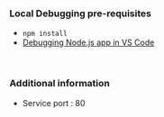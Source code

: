 ### Local Debugging pre-requisites
* ```npm install```
* [Debugging Node.js app in VS Code](https://code.visualstudio.com/docs/nodejs/nodejs-debugging)

<br/>

### Additional information
* Service port : 80